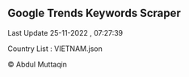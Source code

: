 

## Google Trends Keywords Scraper 
 
Last Update 25-11-2022 , 07:27:39

Country List :
VIETNAM.json



© Abdul Muttaqin 
